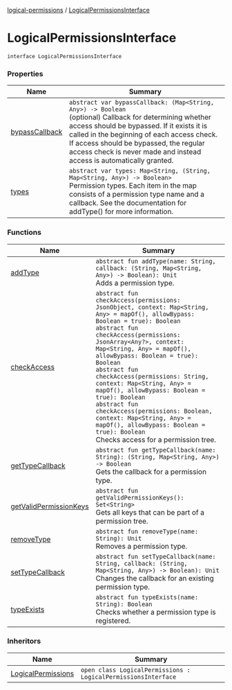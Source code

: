 [logical-permissions](../index.md) / [LogicalPermissionsInterface](.)

# LogicalPermissionsInterface

`interface LogicalPermissionsInterface`

### Properties

| Name | Summary |
|---|---|
| [bypassCallback](bypass-callback.md) | `abstract var bypassCallback: (Map<String, Any>) -> Boolean`<br>(optional) Callback for determining whether access should be bypassed. If it exists it is called in the beginning of each access check. If access should be bypassed, the regular access check is never made and instead access is automatically granted. |
| [types](types.md) | `abstract var types: Map<String, (String, Map<String, Any>) -> Boolean>`<br>Permission types. Each item in the map consists of a permission type name and a callback. See the documentation for addType() for more information. |

### Functions

| Name | Summary |
|---|---|
| [addType](add-type.md) | `abstract fun addType(name: String, callback: (String, Map<String, Any>) -> Boolean): Unit`<br>Adds a permission type. |
| [checkAccess](check-access.md) | `abstract fun checkAccess(permissions: JsonObject, context: Map<String, Any> = mapOf(), allowBypass: Boolean = true): Boolean`<br>`abstract fun checkAccess(permissions: JsonArray<Any?>, context: Map<String, Any> = mapOf(), allowBypass: Boolean = true): Boolean`<br>`abstract fun checkAccess(permissions: String, context: Map<String, Any> = mapOf(), allowBypass: Boolean = true): Boolean`<br>`abstract fun checkAccess(permissions: Boolean, context: Map<String, Any> = mapOf(), allowBypass: Boolean = true): Boolean`<br>Checks access for a permission tree. |
| [getTypeCallback](get-type-callback.md) | `abstract fun getTypeCallback(name: String): (String, Map<String, Any>) -> Boolean`<br>Gets the callback for a permission type. |
| [getValidPermissionKeys](get-valid-permission-keys.md) | `abstract fun getValidPermissionKeys(): Set<String>`<br>Gets all keys that can be part of a permission tree. |
| [removeType](remove-type.md) | `abstract fun removeType(name: String): Unit`<br>Removes a permission type. |
| [setTypeCallback](set-type-callback.md) | `abstract fun setTypeCallback(name: String, callback: (String, Map<String, Any>) -> Boolean): Unit`<br>Changes the callback for an existing permission type. |
| [typeExists](type-exists.md) | `abstract fun typeExists(name: String): Boolean`<br>Checks whether a permission type is registered. |

### Inheritors

| Name | Summary |
|---|---|
| [LogicalPermissions](../-logical-permissions/index.md) | `open class LogicalPermissions : LogicalPermissionsInterface` |
